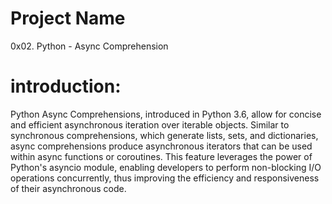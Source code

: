 # Project Name
0x02. Python - Async Comprehension

# introduction:
Python Async Comprehensions, introduced in Python 3.6, allow for concise and efficient asynchronous iteration over iterable objects. Similar to synchronous comprehensions, which generate lists, sets, and dictionaries, async comprehensions produce asynchronous iterators that can be used within async functions or coroutines. This feature leverages the power of Python's asyncio module, enabling developers to perform non-blocking I/O operations concurrently, thus improving the efficiency and responsiveness of their asynchronous code.
